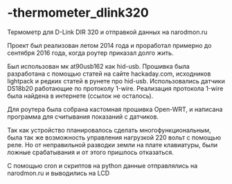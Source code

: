 # -thermometer_dlink320
<p>Термометр для D-Link DIR 320 и отправкой данных на narodmon.ru</p>
<p>Проект был реализован летом 2014 года и проработал примерно до сентября 2016 года, когда роутер приказал долго жить.</p>
<p>Был использован мк at90usb162 как hid-usb. Прошивка была разработана с помощью статей на сайте hackaday.com, исходников lightpack 
и редких статей в рунете про hid-usb.
Использовались датчики DS18b20 работающие по протоколу 1-wire. 
Реализация протокола 1-wire была найдена в интернете (ссылок не осталось).</p>
<p>Для роутера была собрана кастомная прошивка Open-WRT, и написана программа для считывания показаний с датчиков.</p>
<p>Так как устройство планировалось сделать многофункциональным, была так же возможность управления нагрузкой 220 вольт с помощью реле. 
Но от неправильной разводки земли на плате клавиатуры, были ложные срабатывания и от этого пришлось отказаться.</p>
<p>С помощью cron и скриптов на python данные отправлялись на narodmon.ru и выводились на LCD</p>
